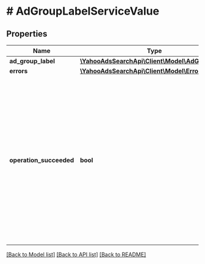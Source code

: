 # # AdGroupLabelServiceValue

## Properties

Name | Type | Description | Notes
------------ | ------------- | ------------- | -------------
**ad_group_label** | [**\YahooAdsSearchApi\Client\Model\AdGroupLabel**](AdGroupLabel.md) |  | [optional] 
**errors** | [**\YahooAdsSearchApi\Client\Model\Error[]**](Error.md) |  | [optional] 
**operation_succeeded** | **bool** | &lt;ja&gt;処理結果です。trueの場合は、処理は成功しました。falseの場合は処理が失敗しています。&lt;/ja&gt;&lt;br&gt;&lt;en&gt;The process results. If true, the process succeeded. If false, the process failed.&lt;/en&gt; | [optional] 

[[Back to Model list]](../../README.md#documentation-for-models) [[Back to API list]](../../README.md#documentation-for-api-endpoints) [[Back to README]](../../README.md)


